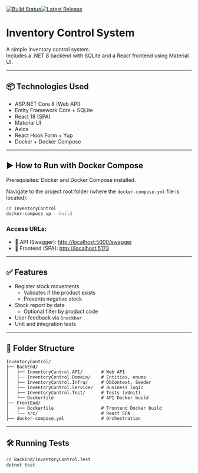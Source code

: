 [![Build Status](https://github.com/rafaelvictal/InventoryControl/actions/workflows/dotnet.yml/badge.svg)](https://github.com/rafaelvictal/InventoryControl/actions)[![Latest Release](https://img.shields.io/github/v/release/rafaelvictal/InventoryControl)](https://github.com/rafaelvictal/InventoryControl/releases)

# Inventory Control System

A simple inventory control system.  
Includes a .NET 8 backend with SQLite and a React frontend using Material UI.

---

## 📦 Technologies Used

- ASP.NET Core 8 (Web API)
- Entity Framework Core + SQLite
- React 18 (SPA)
- Material UI
- Axios
- React Hook Form + Yup
- Docker + Docker Compose

---

## ▶️ How to Run with Docker Compose

Prerequisites: Docker and Docker Compose installed.

Navigate to the project root folder (where the `docker-compose.yml` file is located):

```bash
cd InventoryControl
docker-compose up --build
```

### Access URLs:

- 🔹 API (Swagger): [http://localhost:5000/swagger](http://localhost:5000/swagger)
- 🔹 Frontend (SPA): [http://localhost:5173](http://localhost:5173)

---

## ✅ Features

- Register stock movements
  - Validates if the product exists
  - Prevents negative stock
- Stock report by date
  - Optional filter by product code
- User feedback via `Snackbar`
- Unit and integration tests

---

## 📂 Folder Structure

```
InventoryControl/
├── BackEnd/
│   ├── InventoryControl.API/       # Web API
│   ├── InventoryControl.Domain/    # Entities, enums
│   ├── InventoryControl.Infra/     # DbContext, Seeder
│   ├── InventoryControl.Service/   # Business logic
│   ├── InventoryControl.Test/      # Tests (xUnit)
│   └── Dockerfile                  # API Docker build
├── FrontEnd/
│   ├── Dockerfile                  # Frontend Docker build
│   └── src/                        # React SPA
├── docker-compose.yml              # Orchestration
```

---

## 🛠️ Running Tests

```bash
cd BackEnd/InventoryControl.Test
dotnet test
```
